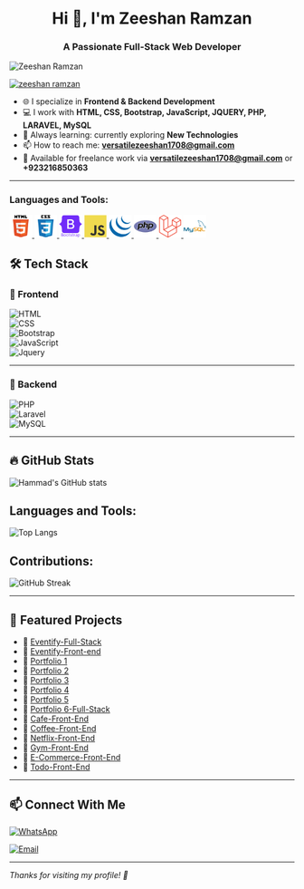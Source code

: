 <h1 align="center">Hi 👋, I'm Zeeshan Ramzan</h1>
<h3 align="center">A Passionate Full-Stack Web Developer </h3>
<p align="left"> <img src="https://github-profile-trophy.vercel.app/?username=ZeeshanRamzan" alt="Zeeshan Ramzan"/> </p>

<p align="left"> <a href="https://github.com/ryo-ma/github-profile-trophy"><img src="https://github-profile-trophy.vercel.app/?username=zees123-svg/" alt="zeeshan ramzan" /></a> </p>

- 🌐 I specialize in **Frontend & Backend Development**
- 💻 I work with **HTML, CSS, Bootstrap, JavaScript, JQUERY, PHP, LARAVEL, MySQL**
- 🧠 Always learning: currently exploring **New Technologies**
- 📫 How to reach me: **versatilezeeshan1708@gmail.com**
- 🎯 Available for freelance work via **versatilezeeshan1708@gmail.com** or **+923216850363**

---
<h3 align="left">Languages and Tools:</h3>
<p align="left"> <a href="https://www.w3.org/html/" target="_blank" rel="noreferrer"> <img src="https://raw.githubusercontent.com/devicons/devicon/master/icons/html5/html5-original-wordmark.svg" alt="html5" width="40" height="40"/> </a> <a href="https://www.w3schools.com/css/" target="_blank" rel="noreferrer"> <img src="https://raw.githubusercontent.com/devicons/devicon/master/icons/css3/css3-original-wordmark.svg" alt="css3" width="40" height="40"/> </a> <a href="https://getbootstrap.com" target="_blank" rel="noreferrer"> <img src="https://raw.githubusercontent.com/devicons/devicon/master/icons/bootstrap/bootstrap-plain-wordmark.svg" alt="bootstrap" width="40" height="40"/> </a> <a href="https://developer.mozilla.org/en-US/docs/Web/JavaScript" target="_blank" rel="noreferrer"> <img src="https://raw.githubusercontent.com/devicons/devicon/master/icons/javascript/javascript-original.svg" alt="javascript" width="40" height="40"/> </a> <a href="https://developer.mozilla.org/en-US/docs/Web/JQuery" target="_blank" rel="noreferrer"> <img src="https://raw.githubusercontent.com/devicons/devicon/master/icons/jquery/jquery-original.svg" alt="jquery" width="40" height="40"/> </a> <a href="https://www.php.net" target="_blank" rel="noreferrer"> <img src="https://raw.githubusercontent.com/devicons/devicon/master/icons/php/php-original.svg" alt="php" width="40" height="40"/> </a> <a href="https://laravel.com/docs" target="_blank" rel="noreferrer">
  <img src="https://raw.githubusercontent.com/devicons/devicon/master/icons/laravel/laravel-original.svg" alt="laravel" width="40" height="40"/>
</a> <a href="https://www.mysql.com/" target="_blank" rel="noreferrer"> <img src="https://raw.githubusercontent.com/devicons/devicon/master/icons/mysql/mysql-original-wordmark.svg" alt="mysql" width="40" height="40"/> </a> </p>

## 🛠️ Tech Stack

### 🚀 Frontend  
![HTML](https://img.shields.io/badge/HTML5-E34F26?style=flat&logo=html5&logoColor=white)  
![CSS](https://img.shields.io/badge/CSS3-1572B6?style=flat&logo=css3&logoColor=white)  
![Bootstrap](https://img.shields.io/badge/Bootstrap-563D7C?style=flat&logo=bootstrap&logoColor=white)   
![JavaScript](https://img.shields.io/badge/JavaScript-F7DF1E?style=flat&logo=javascript&logoColor=black)  
![Jquery](https://img.shields.io/badge/jQuery-0769AD?style=flat&logo=jquery&logoColor=black)

---

### 🧰 Backend  
![PHP](https://img.shields.io/badge/PHP-777BB4?style=flat&logo=php&logoColor=white)  
![Laravel](https://img.shields.io/badge/Laravel-FF2D20?style=flat&logo=laravel&logoColor=white)  
![MySQL](https://img.shields.io/badge/MySQL-005C84?style=flat&logo=mysql&logoColor=white)  

---

## 🔥 GitHub Stats

![Hammad's GitHub stats](https://github-readme-stats.vercel.app/api?username=zees123-svg&show_icons=true&theme=tokyonight)
## Languages and Tools:

![Top Langs](https://github-readme-stats.vercel.app/api/top-langs/?username=zees123-svg&layout=compact&theme=tokyonight)

## Contributions:

![GitHub Streak](https://streak-stats.demolab.com?user=zees123-svg&theme=tokyonight)

---

## 📌 Featured Projects

- 🔗 [Eventify-Full-Stack](https://github.com/zees123-svg/Eventify)
- 🔗 [Eventify-Front-end](https://github.com/zees123-svg/Eventify-F.E-Project)
- 🔗 [Portfolio 1](https://github.com/zees123-svg/Portfolio1)
- 🔗 [Portfolio 2](https://github.com/zees123-svg/Portfolio2)
- 🔗 [Portfolio 3](https://github.com/zees123-svg/Portfolio3)
- 🔗 [Portfolio 4](https://github.com/zees123-svg/Portfolio4)
- 🔗 [Portfolio 5](https://github.com/zees123-svg/Portfolio5)
- 🔗 [Portfolio 6-Full-Stack](https://github.com/zees123-svg/Portfolio-6-Full-Stack-Project-)
- 🔗 [Cafe-Front-End](https://github.com/zees123-svg/Cafe-F.E-Project)
- 🔗 [Coffee-Front-End](https://github.com/zees123-svg/coffe-F.E-Project)
- 🔗 [Netflix-Front-End](https://github.com/zees123-svg/Netflix-F.E-Project)
- 🔗 [Gym-Front-End](https://github.com/zees123-svg/Gym-F.E-Project)
- 🔗 [E-Commerce-Front-End](https://github.com/zees123-svg/E-Commerce-F.E-Project)
- 🔗 [Todo-Front-End](https://github.com/zees123-svg/Todo-F.E-Project)

---

## 📫 Connect With Me

[![WhatsApp](https://img.shields.io/badge/WhatsApp-25D366?style=flat-square&logo=whatsapp&logoColor=white)](https://wa.me/923216850363)

[![Email](https://img.shields.io/badge/Email-versatilezeeshan1708@gmail.com-red?style=flat-square&logo=gmail)](mailto:versatilezeeshan1708@gmail.com)

---

*Thanks for visiting my profile! 🌟*
